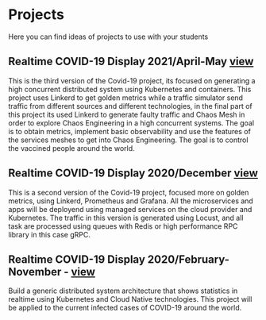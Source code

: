 # Projects
Here you can find ideas of projects to use with your students

## Realtime COVID-19 Display 2021/April-May [view](project1v3/project1.md)
This is the third version of the Covid-19 project, its focused on generating a high concurrent distributed system using Kubernetes and containers. This project uses Linkerd to get golden metrics while a traffic simulator send traffic from different sources and different technologies, in the final part of this project its used Linkerd to generate faulty traffic and Chaos Mesh in order to explore Chaos Engineering in a high concurrent systems. The goal is to obtain metrics, implement basic observability and use the features of the services meshes to get into Chaos Engineering. The goal is to control the vaccined people around the world.

## Realtime COVID-19 Display 2020/December [view](project1v2/project1.md)
This is a second version of the Covid-19 project, focused more on golden metrics, using Linkerd, Prometheus and Grafana. All the microservices and apps will be deployend using managed services on the cloud provider and Kubernetes. The traffic in this version is generated using Locust, and all task are processed using queues with Redis or high performance RPC library in this case gRPC.

## Realtime COVID-19 Display 2020/February-November - [view](project1/project1.md)
Build a generic distributed system architecture that shows statistics in realtime using Kubernetes and Cloud Native technologies. This project will be applied to the current infected cases of COVID-19 around the world.